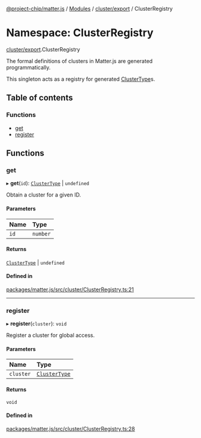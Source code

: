 [@project-chip/matter.js](../README.md) / [Modules](../modules.md) / [cluster/export](cluster_export.md) / ClusterRegistry

# Namespace: ClusterRegistry

[cluster/export](cluster_export.md).ClusterRegistry

The formal definitions of clusters in Matter.js are generated
programmatically.

This singleton acts as a registry for generated [ClusterType](cluster_export.md#clustertype)s.

## Table of contents

### Functions

- [get](cluster_export.ClusterRegistry.md#get)
- [register](cluster_export.ClusterRegistry.md#register)

## Functions

### get

▸ **get**(`id`): [`ClusterType`](../interfaces/cluster_export.ClusterType-1.md) \| `undefined`

Obtain a cluster for a given ID.

#### Parameters

| Name | Type |
| :------ | :------ |
| `id` | `number` |

#### Returns

[`ClusterType`](../interfaces/cluster_export.ClusterType-1.md) \| `undefined`

#### Defined in

[packages/matter.js/src/cluster/ClusterRegistry.ts:21](https://github.com/project-chip/matter.js/blob/6d3b6a5d957d88a9231d6ecab4bb41f8133112be/packages/matter.js/src/cluster/ClusterRegistry.ts#L21)

___

### register

▸ **register**(`cluster`): `void`

Register a cluster for global access.

#### Parameters

| Name | Type |
| :------ | :------ |
| `cluster` | [`ClusterType`](../interfaces/cluster_export.ClusterType-1.md) |

#### Returns

`void`

#### Defined in

[packages/matter.js/src/cluster/ClusterRegistry.ts:28](https://github.com/project-chip/matter.js/blob/6d3b6a5d957d88a9231d6ecab4bb41f8133112be/packages/matter.js/src/cluster/ClusterRegistry.ts#L28)

